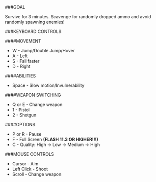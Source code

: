 ###GOAL

Survive for 3 minutes. Scavenge for randomly dropped ammo and avoid randomly spawning enemies!

###KEYBOARD CONTROLS

####MOVEMENT

* W - Jump/Double Jump/Hover
* A - Left
* S - Fall faster
* D - Right

####ABILITIES
* Space - Slow motion/Invulnerability

####WEAPON SWITCHING
* Q or E - Change weapon
* 1 - Pistol
* 2 - Shotgun

####OPTIONS
* P or R - Pause
* F - Full Screen **(FLASH 11.3 OR HIGHER!!!)**
* C - Quality: High -> Low -> Medium -> High

###MOUSE CONTROLS

* Cursor - Aim
* Left Click - Shoot
* Scroll - Change weapon